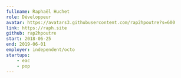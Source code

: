 ```yaml
---
fullname: Raphaël Huchet
role: Développeur
avatar: https://avatars3.githubusercontent.com/rap2hpoutre?s=600
link: https://raph.site
github: rap2hpoutre
start: 2018-06-25
end: 2019-06-01
employer: independent/octo
startups:
    - eac
    - pop
---
```

